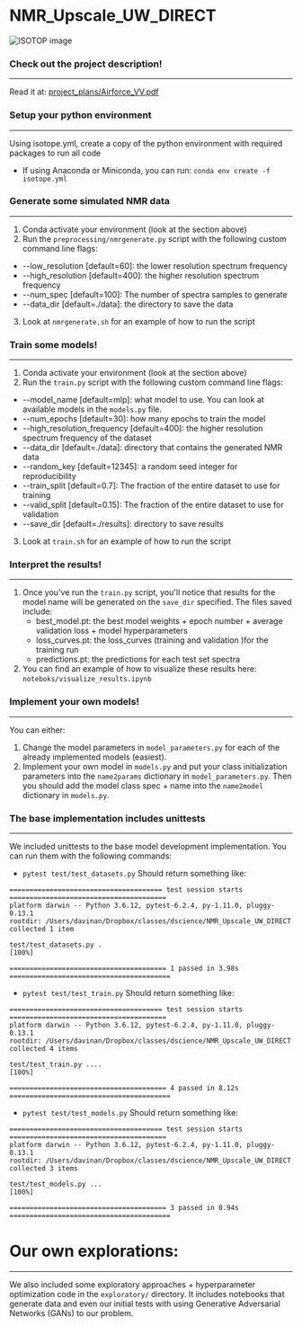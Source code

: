 
# NMR_Upscale_UW_DIRECT



![ISOTOP image](https://github.com/hsuan99/NMR_Upscale_UW/blob/NMR_Upscale_UW_DIRECT/isotop/notebooks/imgs/proj_img.jpg?raw=true)


### Check out the project description!
------

Read it at: [project_plans/Airforce_VV.pdf](project_plans/Airforce_VV.pdf)

### Setup your python environment
------

Using isotope.yml, create a copy of the python environment with required packages to run all code
 - If using Anaconda or Miniconda, you can run:  ```conda env create -f isotope.yml```

### Generate some simulated NMR data
------
1. Conda activate your environment (look at the section above)
2. Run the ```preprocessing/nmrgenerate.py``` script with the following custom command line flags: 
 - --low_resolution [default=60]: the lower resolution spectrum frequency
 - --high_resolution [default=400]: the higher resolution spectrum frequency
 - --num_spec [default=100]: The number of spectra samples to generate
 - --data_dir [default=./data]: the directory to save the data
3. Look at ```nmrgenerate.sh``` for an example of how to run the script

### Train some models!
------
1. Conda activate your environment (look at the section above)
2. Run the ```train.py``` script with the following custom command line flags: 
 - --model_name [default=mlp]: what model to use. You can look at available models in the ```models.py``` file.
 - --num_epochs [default=30]: how many epochs to train the model
 - --high_resolution_frequency [default=400]: the higher resolution spectrum frequency of the dataset
 - --data_dir [default=./data]: directory that contains the generated NMR data 
 - --random_key [default=12345]: a random seed integer for reproducibility
 - --train_split [default=0.7]: The fraction of the entire dataset to use for training
 - --valid_split [default=0.15]: The fraction of the entire dataset to use for validation
 - --save_dir [default=./results]: directory to save results
3. Look at ```train.sh``` for an example of how to run the script

### Interpret the results!
------

1. Once you've run the ```train.py``` script, you'll notice that results for the model name will be generated on the ```save_dir``` specified. The files saved include:
   - best_model.pt: the best model weights + epoch number + average validation loss  + model hyperparameters
   - loss_curves.pt: the loss_curves (training and validation )for the training run 
   - predictions.pt: the predictions for each test set spectra
2. You can find an example of how to visualize these results here: ```noteboks/visualize_results.ipynb```

### Implement your own models!
------
You can either:
1. Change the model parameters in ```model_parameters.py``` for each of the already implemented models (easiest).
2. Implement your own model in ```models.py``` and put your class initialization parameters into the ```name2params``` dictionary in ```model_parameters.py```. Then you should add the model class spec + name into the ```name2model``` dictionary in ```models.py```.

### The base implementation includes unittests 
------
We included unittests to the base model development implementation. You can run them with the following commands: 
- ```pytest test/test_datasets.py```
Should return something like: 
```
====================================== test session starts =======================================
platform darwin -- Python 3.6.12, pytest-6.2.4, py-1.11.0, pluggy-0.13.1
rootdir: /Users/davinan/Dropbox/classes/dscience/NMR_Upscale_UW_DIRECT
collected 1 item

test/test_datasets.py .                                                                    [100%]

======================================= 1 passed in 3.98s ========================================
```
- ```pytest test/test_train.py```
Should return something like: 
```
====================================== test session starts =======================================
platform darwin -- Python 3.6.12, pytest-6.2.4, py-1.11.0, pluggy-0.13.1
rootdir: /Users/davinan/Dropbox/classes/dscience/NMR_Upscale_UW_DIRECT
collected 4 items

test/test_train.py ....                                                                    [100%]

======================================= 4 passed in 8.12s ========================================
```
- ```pytest test/test_models.py```
Should return something like: 
```
====================================== test session starts =======================================
platform darwin -- Python 3.6.12, pytest-6.2.4, py-1.11.0, pluggy-0.13.1
rootdir: /Users/davinan/Dropbox/classes/dscience/NMR_Upscale_UW_DIRECT
collected 3 items

test/test_models.py ...                                                                    [100%]

======================================= 3 passed in 0.94s ========================================
```


# Our own explorations: 
------
We also included some exploratory approaches + hyperparameter optimization code in the ```exploratory/``` directory. It includes notebooks that generate data and even our initial tests with using Generative Adversarial Networks (GANs) to our problem.
